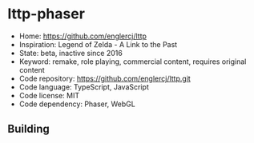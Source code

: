 # lttp-phaser

- Home: https://github.com/englercj/lttp
- Inspiration: Legend of Zelda - A Link to the Past
- State: beta, inactive since 2016
- Keyword: remake, role playing, commercial content, requires original content
- Code repository: https://github.com/englercj/lttp.git
- Code language: TypeScript, JavaScript
- Code license: MIT
- Code dependency: Phaser, WebGL

## Building
